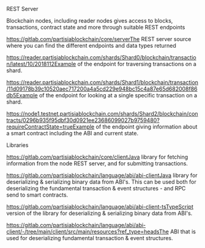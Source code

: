 



REST Server

Blockchain nodes, including reader nodes gives access to blocks, transactions, contract state and more through suitable REST endpoints

https://gitlab.com/partisiablockchain/core/serverThe REST server source where you can find the different endpoints and data types returned

https://reader.partisiablockchain.com/shards/Shard0/blockchain/transaction/latest/10/2018112Example of the endpoint for traversing transactions on a shard.

https://reader.partisiablockchain.com/shards/Shard1/blockchain/transaction/11d09178b39c10520aec717200a4a5cd229e948bc15c4a87e65d682008f86db5Example of the endpoint for looking at a single specific transaction on a shard.

https://node1.testnet.partisiablockchain.com/shards/Shard2/blockchain/contracts/0296b935f95dbf30d0921ee23686099027b9759480?requireContractState=trueExample of the endpoint giving information about a smart contract including the ABI and current state.

Libraries

https://gitlab.com/partisiablockchain/core/clientJava library for fetching information from the node REST server, and for submitting transactions.

https://gitlab.com/partisiablockchain/language/abi/abi-clientJava library for deserializing & serializing binary data from ABI's. This can be used both for deserializing the fundamental transaction & event structures - and RPC send to smart contracts.

https://gitlab.com/partisiablockchain/language/abi/abi-client-tsTypeScript version of the library for deserializing & serializing binary data from ABI's.

https://gitlab.com/partisiablockchain/language/abi/abi-client/-/tree/main/client/src/main/resources?ref_type=headsThe ABI that is used for deserializing fundamental transaction & event structures.

